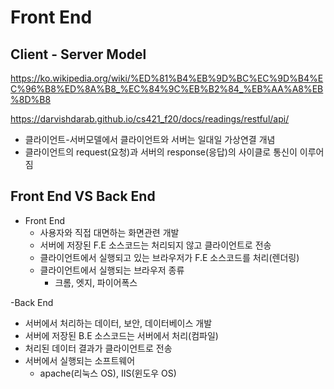 # Front End

## Client - Server Model

https://ko.wikipedia.org/wiki/%ED%81%B4%EB%9D%BC%EC%9D%B4%EC%96%B8%ED%8A%B8_%EC%84%9C%EB%B2%84_%EB%AA%A8%EB%8D%B8

https://darvishdarab.github.io/cs421_f20/docs/readings/restful/api/

- 클라이언트-서버모델에서 클라이언트와 서버는 일대일 가상연결 개념
- 클라이언트의 request(요청)과 서버의 response(응답)의 사이클로 통신이 이루어짐

## Front End VS Back End

- Front End
  - 사용자와 직접 대면하는 화면관련 개발
  - 서버에 저장된 F.E 소스코드는 처리되지 않고 클라이언트로 전송
  - 클라이언트에서 실행되고 있는 브라우저가 F.E 소스코드를 처리(렌더링)
  - 클라이언트에서 실행되는 브라우저 종류
    - 크롬, 엣지, 파이어폭스

-Back End

- 서버에서 처리하는 데이터, 보안, 데이터베이스 개발
- 서버에 저장된 B.E 소스코드는 서버에서 처리(컴파일)
- 처리된 데이터 결과가 클라이언트로 전송
- 서버에서 실행되는 소프트웨어
  - apache(리눅스 OS), IIS(윈도우 OS)
